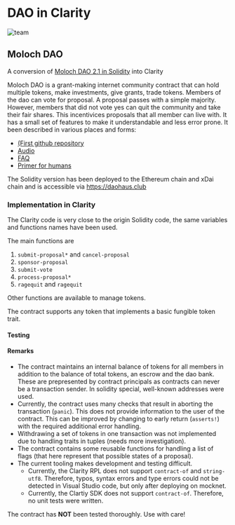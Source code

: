 # DAO in Clarity

![team](images/team.jpg)

## Moloch DAO

A conversion of [Moloch DAO 2.1 in Solidity](https://github.com/HausDAO/Molochv2.1/blob/6840897f8766d4c5cc6cfd7a4b8a8f98cb9644b5/Flat_Moloch_v2.1.sol) into Clarity

Moloch DAO is a grant-making internet community contract that can hold multiple tokens, make investments, give grants, trade tokens. Members of the dao can vote for proposal. A proposal passes with a simple majority. However, members that did not vote yes can quit the community and take their fair shares. This incentivices proposals that all member can live with. It has a small set of features to make it understandable and less error prone. It been described in various places and forms:

- [(First github repository](https://github.com/austintgriffith/moloch)
- [Audio](https://epicenter.tv/episodes/297/)
- [FAQ](https://daohaus.club/help#xDAI)
- [Primer for humans](https://medium.com/raid-guild/moloch-evolved-v2-primer-25c9cdeab455)

The Solidity version has been deployed to the Ethereum chain and xDai chain and is accessible via https://daohaus.club

### Implementation in Clarity

The Clarity code is very close to the origin Solidity code, the same variables and functions names have been used.

The main functions are

1. `submit-proposal*` and `cancel-proposal`
1. `sponsor-proposal`
1. `submit-vote`
1. `process-proposal*`
1. `ragequit` and `ragequit`

Other functions are available to manage tokens.

The contract supports any token that implements a basic fungible token trait.

#### Testing

#### Remarks

- The contract maintains an internal balance of tokens for all members in addition to the balance of total tokens, an escrow and the dao bank. These are prepresented by contract principals as contracts can never be a transaction sender. In solidity special, well-known addresses were used.
- Currently, the contract uses many checks that result in aborting the transaction (`panic`). This does not provide information to the user of the contract. This can be improved by changing to early return (`asserts!`) with the required additional error handling.
- Withdrawing a set of tokens in one transaction was not implemented due to handling traits in tuples (needs more investigation).
- The contract contains some reusable functions for handling a list of flags (that here represent that possible states of a proposal).
- The current tooling makes development and testing difficult.
  - Currently, the Clarity RPL does not support `contract-of` and `string-utf8`. Therefore, typos, syntax errors and type errors could not be detected in Visual Studio code, but only after deploying on mocknet.
  - Currently, the Clartiy SDK does not support `contract-of`. Therefore, no unit tests were written.

The contract has **NOT** been tested thoroughly. Use with care!
